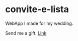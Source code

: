 # convite-e-lista
WebApp I made for my wedding.

Send me a gift.
[Link](https://casamento-marselle-e-thiago.vercel.app)
